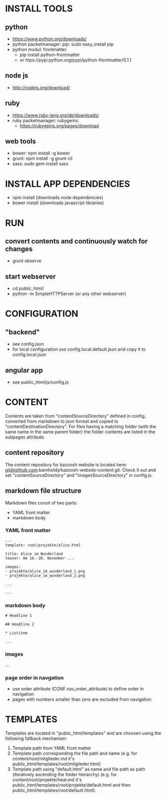 # INSTALL TOOLS

## python

* https://www.python.org/downloads/
* python packetmanager: pip: sudo easy_install pip 
* python modul: frontmatter:
	* pip install python-frontmatter
	* or htps://pypi.python.org/pypi/python-frontmatter/0.1.1

## node js

* http://nodejs.org/download/


## ruby

* https://www.ruby-lang.org/de/downloads/
* ruby packetmanager: rubygems: 
	* https://rubygems.org/pages/download


## web tools

* bower: npm install -g bower
* grunt: npm install -g grunt-cli
* sass: sudo gem install sass


# INSTALL APP DEPENDENCIES

* npm install  (downloads node dependencies)
* bower install (downloads javascript libraries)


# RUN

## convert contents and continuously watch for changes
* grunt observe

## start webserver
* cd public_html/
* python -m SimpleHTTPServer (or any other webserver)



# CONFIGURATION

## "backend"
* see config.json
* for local configuration use config.local.default.json and copy it to config.local.json

## angular app

* see public_html/js/config.js

# CONTENT

Contents are taken from "contentSourceDirectory" defined in config, converted from markdown to json format and copied to "contentDestinationDirectory". For files having a matching folder (with the same name in the same parent folder) the folder contents are listed in the subpages attribute.

## content repository
The content repository for kazoosh website is located here: git@github.com:barnholdy/kazoosh-website-content.git. Check it out and set "contentSourceDirectory" and "imagesSourceDirectory" in config.js.


## markdown file structure

Markdown files consit of two parts:

* YAML front matter
* markdown body


### YAML front matter
	---
	template: root/projekte/alice.html

	title: Alice im Wunderland
	teaser: Am 16.-26. November ...

	images:
	- projekte/alice_im_wunderland_1.png
	- projekte/alice_im_wunderland_2.png

	...
	
	---
	

### markdown body

	# Headline 1
	
	## Headline 2
	
	* Listitem
	
	...

### images

...

### page order in navgation

* use order attribute (CONF.nav_order_attribute) to define order in navigation
* pages with numbers smaller than zero are excluded from navigation


# TEMPLATES

Templates are located in "public_html/templates" and are choosen using the following fallback mechanism:

1. Template path from YAML front matter
2. Template path corresponding the file path and name (e.g. for content/root/mitglieder.md it's public_html/templates/root/mitglieder.html) 
3. Template path using "default.html" as name and file path as path (iteratively ascending the folder hierarchy) (e.g. for content/root/projekte/heat.md it's public_html/templates/root/projekte/default.html and then public_html/templates/root/default.html).